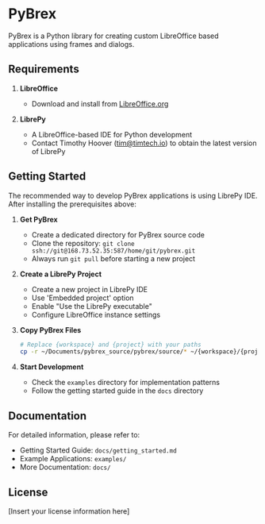 # PyBrex

PyBrex is a Python library for creating custom LibreOffice based applications using frames and dialogs.

## Requirements

1. **LibreOffice**
   - Download and install from [LibreOffice.org](https://www.libreoffice.org/download/)

2. **LibrePy**
   - A LibreOffice-based IDE for Python development
   - Contact Timothy Hoover (tim@timtech.io) to obtain the latest version of LibrePy

## Getting Started

The recommended way to develop PyBrex applications is using LibrePy IDE. After installing the prerequisites above:

1. **Get PyBrex**
   - Create a dedicated directory for PyBrex source code
   - Clone the repository: `git clone ssh://git@168.73.52.35:587/home/git/pybrex.git`
   - Always run `git pull` before starting a new project

2. **Create a LibrePy Project**
   - Create a new project in LibrePy IDE
   - Use 'Embedded project' option
   - Enable "Use the LibrePy executable"
   - Configure LibreOffice instance settings

3. **Copy PyBrex Files**
   ```bash
   # Replace {workspace} and {project} with your paths
   cp -r ~/Documents/pybrex_source/pybrex/source/* ~/{workspace}/{project}/source/
   ```

4. **Start Development**
   - Check the `examples` directory for implementation patterns
   - Follow the getting started guide in the `docs` directory

## Documentation

For detailed information, please refer to:
- Getting Started Guide: `docs/getting_started.md`
- Example Applications: `examples/`
- More Documentation: `docs/`

## License

[Insert your license information here]